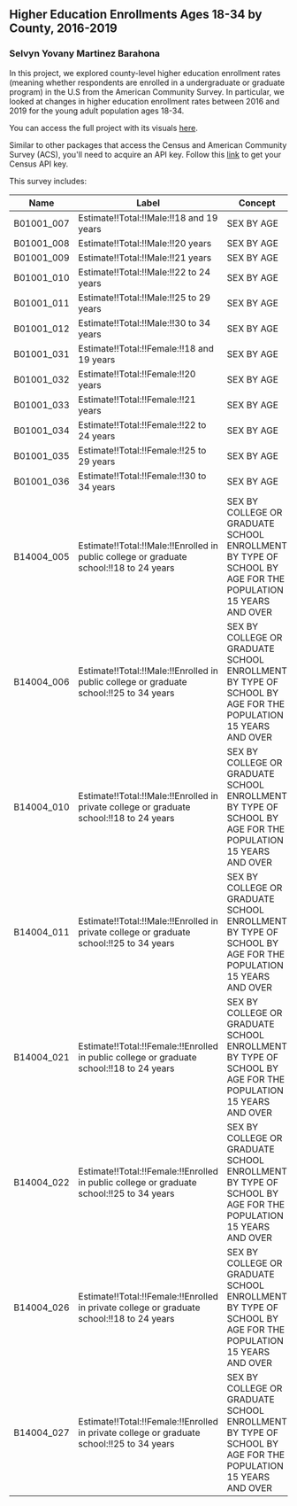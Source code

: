 ## Higher Education Enrollments Ages 18-34 by County, 2016-2019
### Selvyn Yovany Martinez Barahona

In this project, we explored county-level higher education enrollment rates (meaning whether respondents are enrolled in a undergraduate or graduate program) in the U.S from the American Community Survey. In particular, we looked at changes in higher education enrollment rates between 2016 and 2019 for the young adult population ages 18-34.

You can access the full project with its visuals [here](https://rpubs.com/symartinezbarahona/higher-education-enrollment).

Similar to other packages that access the Census and American Community Survey (ACS), you'll need to acquire an API key. Follow this [link](https://api.census.gov/data/key_signup.html) to get your Census API key.

This survey includes:

 Name       |Label             |Concept
------------|------------------|------------- 
B01001_007|Estimate!!Total:!!Male:!!18 and 19 years|SEX BY AGE 
B01001_008|Estimate!!Total:!!Male:!!20 years|SEX BY AGE
B01001_009|Estimate!!Total:!!Male:!!21 years|SEX BY AGE
B01001_010|Estimate!!Total:!!Male:!!22 to 24 years|SEX BY AGE
B01001_011|Estimate!!Total:!!Male:!!25 to 29 years|SEX BY AGE
B01001_012|Estimate!!Total:!!Male:!!30 to 34 years|SEX BY AGE
B01001_031|Estimate!!Total:!!Female:!!18 and 19 years|SEX BY AGE
B01001_032|Estimate!!Total:!!Female:!!20 years|SEX BY AGE
B01001_033|Estimate!!Total:!!Female:!!21 years|SEX BY AGE
B01001_034|Estimate!!Total:!!Female:!!22 to 24 years|SEX BY AGE
B01001_035|Estimate!!Total:!!Female:!!25 to 29 years|SEX BY AGE
B01001_036|Estimate!!Total:!!Female:!!30 to 34 years|SEX BY AGE
B14004_005|Estimate!!Total:!!Male:!!Enrolled in public college or graduate school:!!18 to 24 years|SEX BY COLLEGE OR GRADUATE SCHOOL ENROLLMENT BY TYPE OF SCHOOL BY AGE FOR THE POPULATION 15 YEARS AND OVER
B14004_006|Estimate!!Total:!!Male:!!Enrolled in public college or graduate school:!!25 to 34 years|SEX BY COLLEGE OR GRADUATE SCHOOL ENROLLMENT BY TYPE OF SCHOOL BY AGE FOR THE POPULATION 15 YEARS AND OVER
B14004_010|Estimate!!Total:!!Male:!!Enrolled in private college or graduate school:!!18 to 24 years|SEX BY COLLEGE OR GRADUATE SCHOOL ENROLLMENT BY TYPE OF SCHOOL BY AGE FOR THE POPULATION 15 YEARS AND OVER
B14004_011|Estimate!!Total:!!Male:!!Enrolled in private college or graduate school:!!25 to 34 years|SEX BY COLLEGE OR GRADUATE SCHOOL ENROLLMENT BY TYPE OF SCHOOL BY AGE FOR THE POPULATION 15 YEARS AND OVER
B14004_021|Estimate!!Total:!!Female:!!Enrolled in public college or graduate school:!!18 to 24 years|SEX BY COLLEGE OR GRADUATE SCHOOL ENROLLMENT BY TYPE OF SCHOOL BY AGE FOR THE POPULATION 15 YEARS AND OVER
B14004_022|Estimate!!Total:!!Female:!!Enrolled in public college or graduate school:!!25 to 34 years|SEX BY COLLEGE OR GRADUATE SCHOOL ENROLLMENT BY TYPE OF SCHOOL BY AGE FOR THE POPULATION 15 YEARS AND OVER
B14004_026|Estimate!!Total:!!Female:!!Enrolled in private college or graduate school:!!18 to 24 years|SEX BY COLLEGE OR GRADUATE SCHOOL ENROLLMENT BY TYPE OF SCHOOL BY AGE FOR THE POPULATION 15 YEARS AND OVER
B14004_027|Estimate!!Total:!!Female:!!Enrolled in private college or graduate school:!!25 to 34 years|SEX BY COLLEGE OR GRADUATE SCHOOL ENROLLMENT BY TYPE OF SCHOOL BY AGE FOR THE POPULATION 15 YEARS AND OVER
